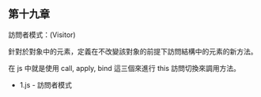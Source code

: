 ## 第十九章

訪問者模式：(Visitor)

針對於對象中的元素，定義在不改變該對象的前提下訪問結構中的元素的新方法。

在 js 中就是使用 call, apply, bind 這三個來進行 this 訪問切換來調用方法。

- 1.js - 訪問者模式